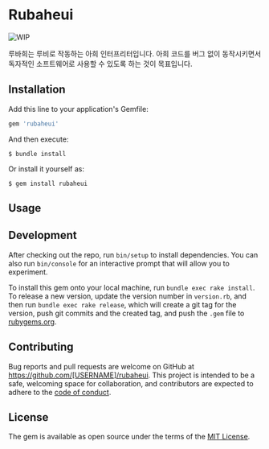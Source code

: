 # Rubaheui

![WIP](https://img.shields.io/badge/status-work%20in%20progress-red)

루바희는 루비로 작동하는 아희 인터프리터입니다. 아희 코드를 버그 없이 동작시키면서 독자적인 소프트웨어로 사용할 수 있도록 하는 것이 목표입니다.

## Installation

Add this line to your application's Gemfile:

```ruby
gem 'rubaheui'
```

And then execute:

    $ bundle install

Or install it yourself as:

    $ gem install rubaheui

## Usage


## Development

After checking out the repo, run `bin/setup` to install dependencies. You can also run `bin/console` for an interactive prompt that will allow you to experiment.

To install this gem onto your local machine, run `bundle exec rake install`. To release a new version, update the version number in `version.rb`, and then run `bundle exec rake release`, which will create a git tag for the version, push git commits and the created tag, and push the `.gem` file to [rubygems.org](https://rubygems.org).

## Contributing

Bug reports and pull requests are welcome on GitHub at https://github.com/[USERNAME]/rubaheui. This project is intended to be a safe, welcoming space for collaboration, and contributors are expected to adhere to the [code of conduct](https://github.com/[USERNAME]/rubaheui/blob/master/CODE_OF_CONDUCT.md).

## License

The gem is available as open source under the terms of the [MIT License](https://opensource.org/licenses/MIT).
